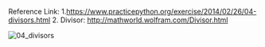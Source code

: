 Reference Link:
1.https://www.practicepython.org/exercise/2014/02/26/04-divisors.html
2. Divisor: http://mathworld.wolfram.com/Divisor.html

![04_divisors](https://user-images.githubusercontent.com/3338753/51256121-99306d80-19df-11e9-9bd8-67ae2e8b1074.PNG)

